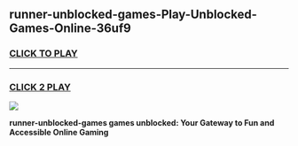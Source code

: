 
## runner-unblocked-games-Play-Unblocked-Games-Online-36uf9
<h3>
<a href="https://premium76.site?title=runner-unblocked-games&ref=25A">CLICK TO PLAY</a></h3>
<hr>

<h3>
<a href="https://premium76.site?title=runner-unblocked-games&ref=25A">CLICK 2 PLAY</a>
  
</h3>

<a href="https://premium76.site?title=runner-unblocked-games&ref=25A"><img src="https://clearcache.store/games.png"></a>


**runner-unblocked-games games unblocked: Your Gateway to Fun and Accessible Online Gaming**
